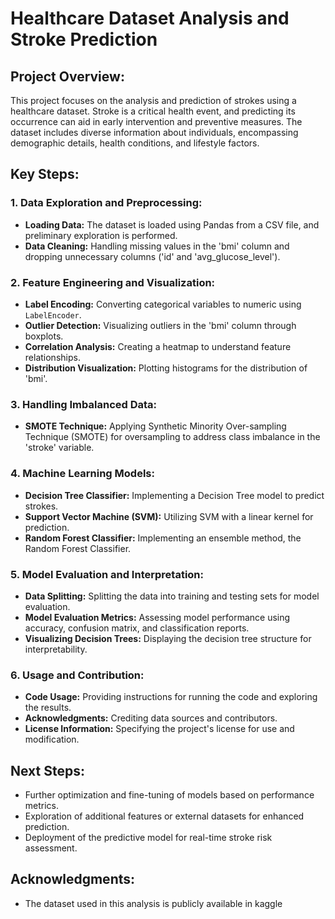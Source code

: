 # Healthcare Dataset Analysis and Stroke Prediction

## Project Overview:

This project focuses on the analysis and prediction of strokes using a healthcare dataset. Stroke is a critical health event, and predicting its occurrence can aid in early intervention and preventive measures. The dataset includes diverse information about individuals, encompassing demographic details, health conditions, and lifestyle factors.

## Key Steps:

### 1. Data Exploration and Preprocessing:
- **Loading Data:** The dataset is loaded using Pandas from a CSV file, and preliminary exploration is performed.
- **Data Cleaning:** Handling missing values in the 'bmi' column and dropping unnecessary columns ('id' and 'avg_glucose_level').

### 2. Feature Engineering and Visualization:
- **Label Encoding:** Converting categorical variables to numeric using `LabelEncoder`.
- **Outlier Detection:** Visualizing outliers in the 'bmi' column through boxplots.
- **Correlation Analysis:** Creating a heatmap to understand feature relationships.
- **Distribution Visualization:** Plotting histograms for the distribution of 'bmi'.

### 3. Handling Imbalanced Data:
- **SMOTE Technique:** Applying Synthetic Minority Over-sampling Technique (SMOTE) for oversampling to address class imbalance in the 'stroke' variable.

### 4. Machine Learning Models:
- **Decision Tree Classifier:** Implementing a Decision Tree model to predict strokes.
- **Support Vector Machine (SVM):** Utilizing SVM with a linear kernel for prediction.
- **Random Forest Classifier:** Implementing an ensemble method, the Random Forest Classifier.

### 5. Model Evaluation and Interpretation:
- **Data Splitting:** Splitting the data into training and testing sets for model evaluation.
- **Model Evaluation Metrics:** Assessing model performance using accuracy, confusion matrix, and classification reports.
- **Visualizing Decision Trees:** Displaying the decision tree structure for interpretability.

### 6. Usage and Contribution:
- **Code Usage:** Providing instructions for running the code and exploring the results.
- **Acknowledgments:** Crediting data sources and contributors.
- **License Information:** Specifying the project's license for use and modification.

## Next Steps:
- Further optimization and fine-tuning of models based on performance metrics.
- Exploration of additional features or external datasets for enhanced prediction.
- Deployment of the predictive model for real-time stroke risk assessment.

## Acknowledgments:

- The dataset used in this analysis is publicly available in kaggle
